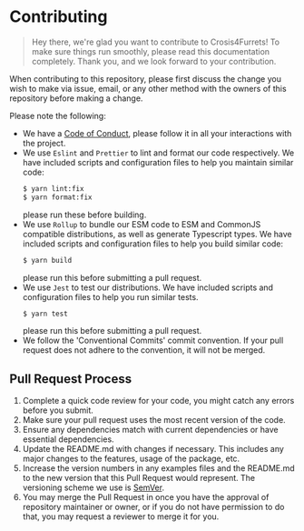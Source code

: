# Contributing

> Hey there, we're glad you want to contribute to Crosis4Furrets! To make sure things run
> smoothly, please read this documentation completely. Thank you, and we look forward to
> your contribution.

When contributing to this repository, please first discuss the change you wish to make
via issue, email, or any other method with the owners of this repository before making
a change.

Please note the following:

-   We have a [Code of Conduct](https://github.com/rayhanadev/Replit-Token-Scanners/blob/main/CODE_OF_CONDUCT.md),
    please follow it in all your interactions with the project.
-   We use `Eslint` and `Prettier` to lint and format our code respectively. We have
    included scripts and configuration files to help you maintain similar code:
    ```sh
    $ yarn lint:fix
    $ yarn format:fix
    ```
    please run these before building.
-   We use `Rollup` to bundle our ESM code to ESM and CommonJS compatible
    distributions, as well as generate Typescript types. We have included scripts and
    configuration files to help you build similar code:
    ```sh
    $ yarn build
    ```
    please run this before submitting a pull request.
-   We use `Jest` to test our distributions. We have included scripts and configuration files to
    help you run similar tests.
    ```sh
    $ yarn test
    ```
    please run this before submitting a pull request.
-   We follow the 'Conventional Commits' commit convention. If your pull request does
    not adhere to the convention, it will not be merged.

## Pull Request Process

1. Complete a quick code review for your code, you might catch any errors before you
   submit.
2. Make sure your pull request uses the most recent version of the code.
3. Ensure any dependencies match with current dependencies or have essential
   dependencies.
4. Update the README.md with changes if necessary. This includes any major changes to
   the features, usage of the package, etc.
5. Increase the version numbers in any examples files and the README.md to the new
   version that this Pull Request would represent. The versioning scheme we use is [SemVer](http://semver.org/).
6. You may merge the Pull Request in once you have the approval of repository
   maintainer or owner, or if you do not have permission to do that, you may request a
   reviewer to merge it for you.

